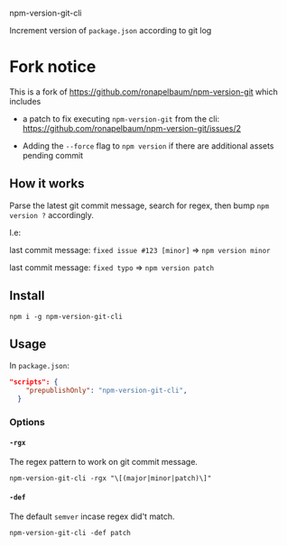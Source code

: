npm-version-git-cli

Increment version of `package.json` according to git log

# Fork notice

This is a fork of https://github.com/ronapelbaum/npm-version-git which includes

- a patch to fix executing `npm-version-git` from the cli:
https://github.com/ronapelbaum/npm-version-git/issues/2

- Adding the `--force` flag to `npm version` if there are additional assets pending commit

## How it works
Parse the latest git commit message, search for regex, then bump `npm version ?` accordingly.

I.e:

last commit message: `fixed issue #123 [minor]` => `npm version minor`

last commit message: `fixed typo` => `npm version patch`

## Install
```
npm i -g npm-version-git-cli
```

## Usage
In `package.json`:
```json
"scripts": {
    "prepublishOnly": "npm-version-git-cli",
  }
```

### Options
#### `-rgx`
The regex pattern to work on git commit message.
```
npm-version-git-cli -rgx "\[(major|minor|patch)\]"
```
#### `-def`
The default `semver` incase regex did't match.
```
npm-version-git-cli -def patch
```
